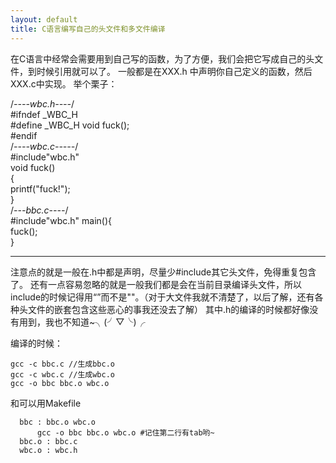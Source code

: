```yaml
---
layout: default
title: C语言编写自己的头文件和多文件编译
---
```

在C语言中经常会需要用到自己写的函数，为了方便，我们会把它写成自己的头文件，到时候引用就可以了。
一般都是在XXX.h 中声明你自己定义的函数，然后XXX.c中实现。
举个栗子：
>
   /*----wbc.h----*/   
     #ifndef   _WBC_H       
     #define   _WBC_H 
     void fuck();     
     #endif   
     /*----wbc.c-----*/  
    #include"wbc.h"   
    void fuck()   
    {   
        printf("fuck!");  
    }    
    /*---bbc.c----*/    
    #include"wbc.h" 
    main(){     
        fuck();     
    }   

-----------------------------------------
注意点的就是一般在.h中都是声明，尽量少#include其它头文件，免得重复包含了。
还有一点容易忽略的就是一般我们都是会在当前目录编译头文件，所以include的时候记得用“”而不是""。（对于大文件我就不清楚了，以后了解，还有各种头文件的嵌套包含这些恶心的事我还没去了解）
其中.h的编译的时候都好像没有用到，我也不知道~╮(╯▽╰)╭
 
编译的时候：
>
    gcc -c bbc.c //生成bbc.o  
    gcc -c wbc.c //生成wbc.o    
    gcc -o bbc bbc.o wbc.o  

 
和可以用Makefile  

> 
  
      bbc : bbc.o wbc.o   
          gcc -o bbc bbc.o wbc.o #记住第二行有tab哟~    
      bbc.o : bbc.c   
      wbc.o : wbc.h   
                 
